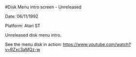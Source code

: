 #Disk Menu intro screen - Unreleased

Date: 06/11/1992

Platform: Atari ST

Unreleased disk menu intro.


See the menu disk in action: https://www.youtube.com/watch?v=RZxc3aMQz-w